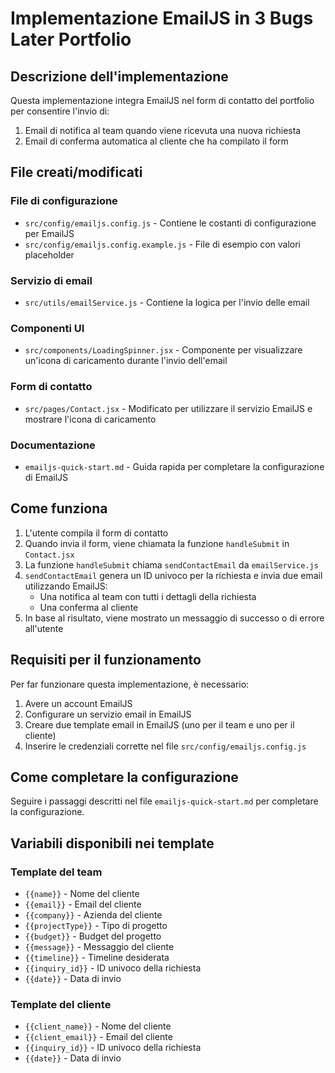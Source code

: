 # Implementazione EmailJS in 3 Bugs Later Portfolio

## Descrizione dell'implementazione

Questa implementazione integra EmailJS nel form di contatto del portfolio per consentire l'invio di:
1. Email di notifica al team quando viene ricevuta una nuova richiesta
2. Email di conferma automatica al cliente che ha compilato il form

## File creati/modificati

### File di configurazione
- `src/config/emailjs.config.js` - Contiene le costanti di configurazione per EmailJS
- `src/config/emailjs.config.example.js` - File di esempio con valori placeholder

### Servizio di email
- `src/utils/emailService.js` - Contiene la logica per l'invio delle email

### Componenti UI
- `src/components/LoadingSpinner.jsx` - Componente per visualizzare un'icona di caricamento durante l'invio dell'email

### Form di contatto
- `src/pages/Contact.jsx` - Modificato per utilizzare il servizio EmailJS e mostrare l'icona di caricamento

### Documentazione
- `emailjs-quick-start.md` - Guida rapida per completare la configurazione di EmailJS

## Come funziona

1. L'utente compila il form di contatto
2. Quando invia il form, viene chiamata la funzione `handleSubmit` in `Contact.jsx`
3. La funzione `handleSubmit` chiama `sendContactEmail` da `emailService.js`
4. `sendContactEmail` genera un ID univoco per la richiesta e invia due email utilizzando EmailJS:
   - Una notifica al team con tutti i dettagli della richiesta
   - Una conferma al cliente
5. In base al risultato, viene mostrato un messaggio di successo o di errore all'utente

## Requisiti per il funzionamento

Per far funzionare questa implementazione, è necessario:
1. Avere un account EmailJS
2. Configurare un servizio email in EmailJS
3. Creare due template email in EmailJS (uno per il team e uno per il cliente)
4. Inserire le credenziali corrette nel file `src/config/emailjs.config.js`

## Come completare la configurazione

Seguire i passaggi descritti nel file `emailjs-quick-start.md` per completare la configurazione.

## Variabili disponibili nei template

### Template del team
- `{{name}}` - Nome del cliente
- `{{email}}` - Email del cliente
- `{{company}}` - Azienda del cliente
- `{{projectType}}` - Tipo di progetto
- `{{budget}}` - Budget del progetto
- `{{message}}` - Messaggio del cliente
- `{{timeline}}` - Timeline desiderata
- `{{inquiry_id}}` - ID univoco della richiesta
- `{{date}}` - Data di invio

### Template del cliente
- `{{client_name}}` - Nome del cliente
- `{{client_email}}` - Email del cliente
- `{{inquiry_id}}` - ID univoco della richiesta
- `{{date}}` - Data di invio
